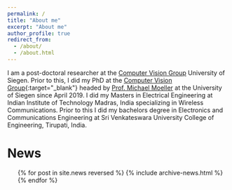 ```yaml
---
permalink: /
title: "About me"
excerpt: "About me"
author_profile: true
redirect_from:
  - /about/
  - /about.html
---
```


I am a post-doctoral researcher at the [Computer Vision Group](https://www.vsa.informatik.uni-siegen.de/) University of Siegen. Prior to this, I did my PhD at the [Computer Vision Group](https://www.vsa.informatik.uni-siegen.de/){:target="\_blank"} headed by [Prof. Michael Moeller](https://sites.google.com/site/michaelmoellermath/home) at the University of Siegen since April 2019.   I did my Masters in Electrical Engineering at Indian Institute of Technology Madras, India specializing in Wireless Communications. Prior to this I did my bachelors degree in Electronics and Communications Engineering at Sri Venkateswara University College of Engineering, Tirupati, India.


News
======
  <ul>{% for post in site.news reversed %}
    {% include archive-news.html %}
  {% endfor %}</ul>
